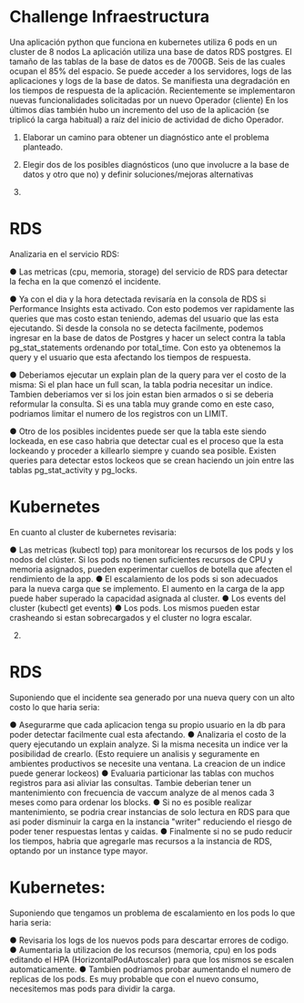 # Challenge Infraestructura
Una aplicación python que funciona en kubernetes utiliza 6 pods en un cluster de 8 nodos La aplicación utiliza una base de datos RDS postgres. El tamaño de las tablas de la base de datos es de 700GB. Seis de las cuales ocupan el 85% del espacio.
Se puede acceder a los servidores, logs de las aplicaciones y logs de la base de datos.
Se manifiesta una degradación en los tiempos de respuesta de la aplicación. Recientemente se implementaron nuevas funcionalidades solicitadas por un nuevo Operador (cliente)
En los últimos días también hubo un incremento del uso de la aplicación (se triplicó la carga habitual) a raíz del inicio de actividad de dicho Operador.

1) Elaborar un camino para obtener un diagnóstico ante el problema planteado.

2) Elegir dos de los posibles diagnósticos (uno que involucre a la base de datos y otro
que no) y definir soluciones/mejoras alternativas


1)

# RDS
Analizaria en el servicio RDS:

● Las metricas (cpu, memoria, storage) del servicio de RDS para detectar la fecha en la que comenzó el incidente.

● Ya con el dia y la hora detectada revisaría en la consola de RDS si Performance Insights esta activado. Con esto podemos ver rapidamente las queries que mas costo estan teniendo, ademas del usuario que las esta ejecutando.
Si desde la consola no se detecta facilmente, podemos ingresar en la base de datos de Postgres y hacer un select contra la tabla pg_stat_statements ordenando por total_time.
Con esto ya obtenemos la query y el usuario que esta afectando los tiempos de respuesta.

● Deberiamos ejecutar un explain plan de la query para ver el costo de la misma: 
Si el plan hace un full scan, la tabla podria necesitar un indice.
Tambien deberiamos ver si los join estan bien armados o si se deberia reformular la consulta. 
Si es una tabla muy grande como en este caso, podriamos limitar el numero de los registros con un LIMIT. 

● Otro de los posibles incidentes puede ser que la tabla este siendo lockeada, en ese caso habria que detectar cual es el proceso que la esta lockeando y proceder a killearlo siempre y cuando sea posible. Existen queries para detectar estos lockeos que se crean haciendo un join entre las tablas pg_stat_activity y pg_locks.


# Kubernetes 
En cuanto al cluster de kubernetes revisaria:

● Las metricas (kubectl top) para monitorear los recursos de los pods y los nodos del clúster. Si los pods no tienen suficientes recursos de CPU y memoria asignados, pueden experimentar cuellos de botella que afecten el rendimiento de la app.
● El escalamiento de los pods si son adecuados para la nueva carga que se implemento. El aumento en la carga de la app puede haber superado la capacidad asignada al cluster.
● Los events del cluster (kubectl get events)
● Los pods. Los mismos pueden estar crasheando si estan sobrecargados y el cluster no logra escalar. 


2) 

# RDS

Suponiendo que el incidente sea generado por una nueva query con un alto costo lo que haria seria:

● Asegurarme que cada aplicacion tenga su propio usuario en la db para poder detectar facilmente cual esta afectando.
● Analizaria el costo de la query ejecutando un explain analyze. Si la misma necesita un indice ver la posibilidad de crearlo. (Esto requiere un analisis y seguramente en ambientes productivos se necesite una ventana. La creacion de un indice puede generar lockeos) 
● Evaluaria particionar las tablas con muchos registros para asi aliviar las consultas. Tambie deberian tener un mantenimiento con frecuencia de vaccum analyze de al menos cada 3 meses como para ordenar los blocks.
● Si no es posible realizar mantenimiento, se podria crear instancias de solo lectura en RDS para que asi poder disminuir la carga en la instancia "writer" reduciendo el riesgo de poder tener respuestas lentas y caidas.
● Finalmente si no se pudo reducir los tiempos, habria que agregarle mas recursos a la instancia de RDS, optando por un instance type mayor.

# Kubernetes:

Suponiendo que tengamos un problema de escalamiento en los pods lo que haria seria:

● Revisaria los logs de los nuevos pods para descartar errores de codigo.
● Aumentaria la utilizacion de los recursos (memoria, cpu) en los pods editando el HPA (HorizontalPodAutoscaler) para que los mismos se escalen automaticamente. 
● Tambien podriamos probar aumentando el numero de replicas de los pods. Es muy probable que con el nuevo consumo, necesitemos mas pods para dividir la carga.
